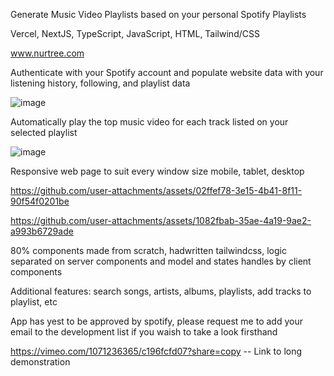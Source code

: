Generate Music Video Playlists based on your personal Spotify Playlists

Vercel, NextJS, TypeScript, JavaScript, HTML, Tailwind/CSS

www.nurtree.com

Authenticate with your Spotify account and populate website data with your listening history, following, and playlist data

![image](https://github.com/user-attachments/assets/24a097af-402a-47c0-993b-1abd5a9c7a3a)

Automatically play the top music video for each track listed on your selected playlist

![image](https://github.com/user-attachments/assets/f81f38fd-3b0e-4f16-ab0c-9c6be75ff25c)

Responsive web page to suit every window size mobile, tablet, desktop

https://github.com/user-attachments/assets/02ffef78-3e15-4b41-8f11-90f54f0201be

https://github.com/user-attachments/assets/1082fbab-35ae-4a19-9ae2-a993b6729ade

80% components made from scratch, hadwritten tailwindcss, logic separated on server components and model and states handles by client components

Additional features: search songs, artists, albums, playlists, add tracks to playlist, etc

App has yest to be approved by spotify, please request me to add your email to the development list if you waish to take a look firsthand

https://vimeo.com/1071236365/c196fcfd07?share=copy -- Link to long demonstration
